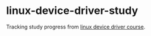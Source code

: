 # linux-device-driver-study

Tracking study progress from [linux device driver course](https://www.udemy.com/course/linux-device-driver-programming-using-beaglebone-black).